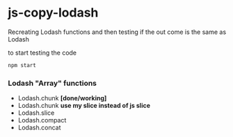 # js-copy-lodash

Recreating Lodash functions and then testing if the out come is the same as Lodash

to start testing the code

```sh
npm start
```

### Lodash "Array" functions

-   Lodash.chunk **[done/working]**
-   Lodash.chunk **use my slice instead of js slice**
-   Lodash.slice
-   Lodash.compact
-   Lodash.concat
